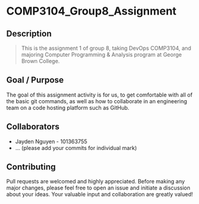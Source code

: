 # COMP3104_Group8_Assignment

## Description

> This is the assignment 1 of group 8, taking DevOps COMP3104, and majoring Computer Programming & Analysis program at George Brown College.

## Goal / Purpose

The goal of this assignment activity is for us, to get comfortable with all of the basic git commands, as well as how to collaborate in an engineering team on a code hosting platform such as GitHub.

## Collaborators

- Jayden Nguyen - 101363755
- ... (please add your commits for individual mark)

## Contributing

Pull requests are welcomed and highly appreciated. Before making any major changes, please feel free to open an issue and initiate a discussion about your ideas. Your valuable input and collaboration are greatly valued!
